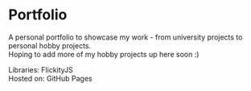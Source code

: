 # Portfolio
A personal portfolio to showcase my work - from university projects to personal hobby projects. </br>
Hoping to add more of my hobby projects up here soon :)


Libraries: FlickityJS </br>
Hosted on: GitHub Pages </br>
